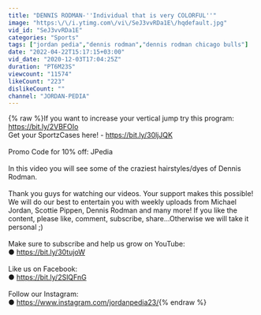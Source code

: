 ```yaml
---
title: "DENNIS RODMAN-''Individual that is very COLORFUL''"
image: "https:\/\/i.ytimg.com\/vi\/SeJ3vvRDa1E\/hqdefault.jpg"
vid_id: "SeJ3vvRDa1E"
categories: "Sports"
tags: ["jordan pedia","dennis rodman","dennis rodman chicago bulls"]
date: "2022-04-22T15:17:15+03:00"
vid_date: "2020-12-03T17:04:25Z"
duration: "PT6M23S"
viewcount: "11574"
likeCount: "223"
dislikeCount: ""
channel: "JORDAN-PEDIA"
---
```

{% raw %}If you want to increase your vertical jump try this program: <a rel="nofollow" target="blank" href="https://bit.ly/2VBFOIo">https://bit.ly/2VBFOIo</a> <br />Get your SportzCases here! - <a rel="nofollow" target="blank" href="https://bit.ly/30ljJQK">https://bit.ly/30ljJQK</a><br /><br />Promo Code for 10% off: JPedia<br /><br />In this video you will see some of the craziest hairstyles/dyes of Dennis Rodman.<br /><br />Thank you guys for watching our videos. Your support makes this possible! We will do our best to entertain you with weekly uploads from Michael Jordan, Scottie Pippen, Dennis Rodman and many more! If you like the content, please like, comment, subscribe, share...Otherwise we will take it personal ;)<br /><br />Make sure to subscribe and help us grow on YouTube:<br />●  <a rel="nofollow" target="blank" href="https://bit.ly/30tujoW">https://bit.ly/30tujoW</a><br /><br />Like us on Facebook:<br />●  <a rel="nofollow" target="blank" href="https://bit.ly/2SlQFnG">https://bit.ly/2SlQFnG</a><br /><br />Follow our Instagram:<br />●  <a rel="nofollow" target="blank" href="https://www.instagram.com/jordanpedia23/">https://www.instagram.com/jordanpedia23/</a>{% endraw %}
